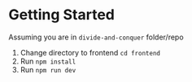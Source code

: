 # Getting Started
Assuming you are in `divide-and-conquer` folder/repo
1. Change directory to frontend `cd frontend`
2. Run `npm install`
3. Run `npm run dev`
